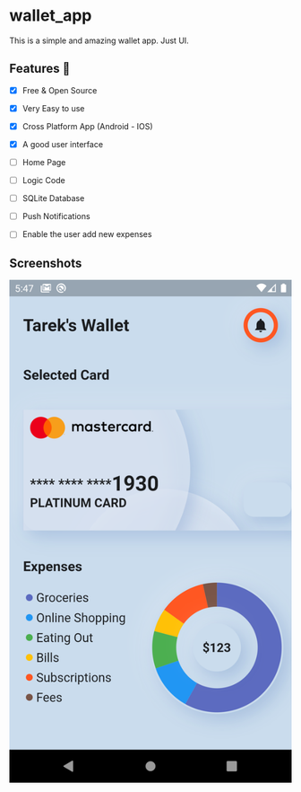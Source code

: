 # wallet_app
 This is a simple and amazing wallet app. Just UI.
 
 ## Features :dart:
 * [x] Free & Open Source
 * [x] Very Easy to use
 * [x] Cross Platform App (Android - IOS)
 * [x] A good user interface
 * [ ] Home Page
 * [ ] Logic Code
 * [ ] SQLite Database
 * [ ] Push Notifications
 * [ ] Enable the user add new expenses
 

## Screenshots

![](assets/images/screen.png)
